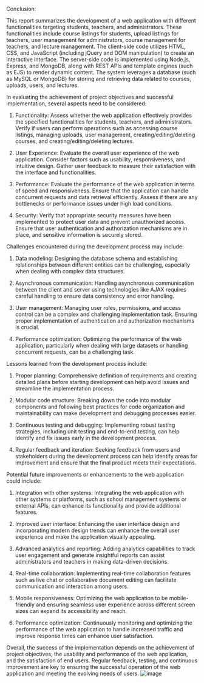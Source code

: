Conclusion:

This report summarizes the development of a web application with different functionalities targeting students, teachers, and administrators. These functionalities include course listings for students, upload listings for teachers, user management for administrators, course management for teachers, and lecture management. The client-side code utilizes HTML, CSS, and JavaScript (including jQuery and DOM manipulation) to create an interactive interface. The server-side code is implemented using Node.js, Express, and MongoDB, along with REST APIs and template engines (such as EJS) to render dynamic content. The system leverages a database (such as MySQL or MongoDB) for storing and retrieving data related to courses, uploads, users, and lectures.

In evaluating the achievement of project objectives and successful implementation, several aspects need to be considered:

1. Functionality: Assess whether the web application effectively provides the specified functionalities for students, teachers, and administrators. Verify if users can perform operations such as accessing course listings, managing uploads, user management, creating/editing/deleting courses, and creating/editing/deleting lectures.

2. User Experience: Evaluate the overall user experience of the web application. Consider factors such as usability, responsiveness, and intuitive design. Gather user feedback to measure their satisfaction with the interface and functionalities.

3. Performance: Evaluate the performance of the web application in terms of speed and responsiveness. Ensure that the application can handle concurrent requests and data retrieval efficiently. Assess if there are any bottlenecks or performance issues under high load conditions.

4. Security: Verify that appropriate security measures have been implemented to protect user data and prevent unauthorized access. Ensure that user authentication and authorization mechanisms are in place, and sensitive information is securely stored.

Challenges encountered during the development process may include:

1. Data modeling: Designing the database schema and establishing relationships between different entities can be challenging, especially when dealing with complex data structures.

2. Asynchronous communication: Handling asynchronous communication between the client and server using technologies like AJAX requires careful handling to ensure data consistency and error handling.

3. User management: Managing user roles, permissions, and access control can be a complex and challenging implementation task. Ensuring proper implementation of authentication and authorization mechanisms is crucial.

4. Performance optimization: Optimizing the performance of the web application, particularly when dealing with large datasets or handling concurrent requests, can be a challenging task.

Lessons learned from the development process include:

1. Proper planning: Comprehensive definition of requirements and creating detailed plans before starting development can help avoid issues and streamline the implementation process.

2. Modular code structure: Breaking down the code into modular components and following best practices for code organization and maintainability can make development and debugging processes easier.

3. Continuous testing and debugging: Implementing robust testing strategies, including unit testing and end-to-end testing, can help identify and fix issues early in the development process.

4. Regular feedback and iteration: Seeking feedback from users and stakeholders during the development process can help identify areas for improvement and ensure that the final product meets their expectations.

Potential future improvements or enhancements to the web application could include:

1. Integration with other systems: Integrating the web application with other systems or platforms, such as school management systems or external APIs, can enhance its functionality and provide additional features.

2. Improved user interface: Enhancing the user interface design and incorporating modern design trends can enhance the overall user experience and make the application visually appealing.

3. Advanced analytics and reporting: Adding analytics capabilities to track user engagement and generate insightful reports can assist administrators and teachers in making data-driven decisions.

4. Real-time collaboration: Implementing real-time collaboration features such as live chat or collaborative document editing can facilitate communication and interaction among users.

5. Mobile responsiveness: Optimizing the web application to be mobile-friendly and ensuring seamless user experience across different screen sizes can expand its accessibility and reach.

6. Performance optimization: Continuously monitoring and optimizing the performance of the web application to handle increased traffic and improve response times can enhance user satisfaction.

Overall, the success of the implementation depends on the achievement of project objectives, the usability and performance of the web application, and the satisfaction of end users. Regular feedback, testing, and continuous improvement are key to ensuring the successful operation of the web application and meeting the evolving needs of users.
![image](https://github.com/fancedolphin/flask/assets/142928776/f454a005-214d-4018-983b-f6e7df1b280f)
